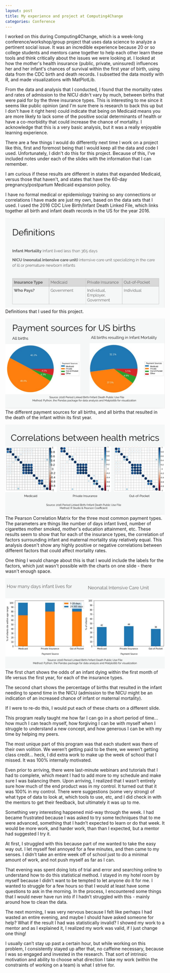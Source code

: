```yaml
---
layout: post
title: My experience and project at Computing4Change
categories: Conference
---
```



I worked on this during Computing4Change, which is a week-long conference/workshop/group project that uses data science to analyze a pertinent social issue. It was an incredible experience because 20 or so college students and mentors came together to help each other learn these tools and think critically about the issues we were looking at. I looked at how the mother's health insurance (public, private, uninsured) influences her and her infant's chances of survival within the first year of birth, using data from the CDC birth and death records. I subsetted the data mostly with R, and made visualizations with MatPlotLib. 

From the data and analysis that I conducted, I found that the mortality rates and rates of admission to the NICU didn't vary by much, between births that were paid for by the three insurance types. This is interesting to me since it seems like public opinion (and I'm sure there is research to back this up but I don't have it right here) could indicate that being on Medicaid means you are more likely to lack some of the positive social determinants of health or have a co-morbidity that could increase the chance of mortality. I acknowledge that this is a very basic analysis, but it was a really enjoyable learning experience.

There are a few things I would do differently next time I work on a project like this, first and foremost being that I would keep all the data and code I used. Unfortunately, I didn't do this for this project. Because of this, I've included notes under each of the slides with the information that I can remember. 

I am curious if these results are different in states that expanded Medicaid, versus those that haven't, and states that have the 60-day pregnancy/postpartum Medicaid expansion policy.

I have no formal medical or epidemiology training so any connections or correlations I have made are just my own, based on the data sets that I used. I used the 2016 CDC Live Birth/Infant Death Linked File, which links together all birth and infant death records in the US for the year 2016.

![Definitions that I used for this project.](/images/c4c1.png)
Definitions that I used for this project. 

![The different payment sources for all births, and all births that resulted in the death of the infant within its first year.](/images/c4c2.png)
The different payment sources for all births, and all births that resulted in the death of the infant within its first year.

![Pearson Correlation Matrix for the three most common payment types.](/images/c4c3.png)
The Pearson Correlation Matrix for the three most common payment types. The parameters are things like number of days infant lived, number of cigarettes mother smoked, mother's education attainment, etc. These results seem to show that for each of the insurance types, the correlation of factors surrounding infant and maternal mortality stay relatively equal. This analysis doesn't show any highly positive or negative correlations between different factors that could affect mortality rates.

One thing I would change about this is that I would include the labels for the factors, which just wasn't possible with the charts on one slide - there wasn't enough space.

![Two charts show the odds of an infant dying within the first month of life versus the first year, for each of the insurance types. ](/images/c4c4.png)
The first chart shows the odds of an infant dying within the first month of life versus the first year, for each of the insurance types. 

The second chart shows the percentage of births that resulted in the infant needing to spend time in the NICU (admission to the NICU might be an indication of an increased chance of infant or maternal mortality). 

If I were to re-do this, I would put each of these charts on a different slide.


This program really taught me how far I can go in a short period of time... how much I can teach
myself, how forgiving I can be with myself when I struggle to understand a new concept, and how
generous I can be with my time by helping my peers.

The most unique part of this program was that each student was there of their own volition. We weren’t
getting paid to be there, we weren’t getting class credit... heck, I did extra work to
make up the week of school that I missed. It was 100% internally motivated.

Even prior to arriving, there were last-minute webinars and tutorials that I had to complete, which
meant I had to add more to my schedule and make sure I was balancing them. Upon arriving, I realized
that I wasn’t entirely sure how much of the end product was in my control. It turned out that it was
100% in my control. There were suggestions (some very strong) of what type of data to look at, which
tools to use, etc, and I did check in with the mentors to get their feedback, but ultimately it was up to
me. 

Something very interesting happened mid-way through the week. I had became frustrated because I
was asked to try some techniques that to me were advanced, something that I hadn’t expected to learn or do that week. It
would be more work, and harder work, than than I expected, but a mentor had suggested
I try it.

At first, I struggled with this because part of me wanted to take the easy way out. I let myself feel
annoyed for a few minutes, and then came to my senses. I didn’t take an entire week off of school just to
do a minimal amount of work, and not push myself as far as I can. 

That evening was spent doing lots of trial and error and searching online to understand how to do this
statistical method. I stayed in my hotel room by myself because I didn’t want to be tempted to let
anyone do it for me. I wanted to struggle for a few hours so that I would at least have some questions to
ask in the morning. In the process, I encountered some things that I would never have run into if I
hadn’t struggled with this - mainly around how to clean the data.

The next morning, I was very nervous because I felt like perhaps I had wasted an entire evening, and
maybe I should have asked someone for help? What if the result I had was statistically invalid? I
showed my work to a mentor and as I explained it, I realized my work was valid, if I just change one
thing!

I usually can’t stay up past a certain hour, but while working on this problem, I consistently stayed up
after that, no caffeine necessary, because I was so engaged and invested in the research. That sort of
intrinsic motivation and ability to choose what direction I take my work (within the constraints of
working on a team) is what I strive for.


